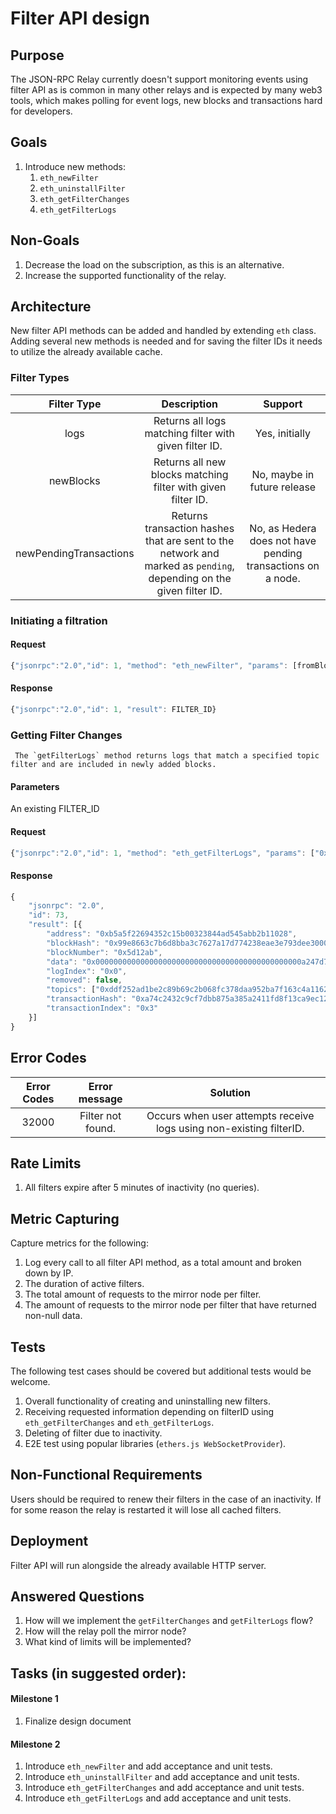 # Filter API design

## Purpose

The JSON-RPC Relay currently doesn't support monitoring events using filter API as is common in many other relays and is expected by many web3 tools, which makes polling for event logs, new blocks and transactions hard for developers.

## Goals

1. Introduce new methods:
   1. `eth_newFilter`
   2. `eth_uninstallFilter`
   3. `eth_getFilterChanges`
   4. `eth_getFilterLogs`

## Non-Goals

1. Decrease the load on the subscription, as this is an alternative.
2. Increase the supported functionality of the relay.

## Architecture

New filter API methods can be added and handled by extending `eth` class. Adding several new methods is needed and for saving the filter IDs it needs to utilize the already available cache.

### Filter Types

|      Filter Type       |                                                    Description                                                     |                           Support                           |
| :--------------------: | :----------------------------------------------------------------------------------------------------------------: | :---------------------------------------------------------: |
|          logs          |                               Returns all logs matching filter with given filter ID.                               |                       Yes, initially                        |
|       newBlocks        |                            Returns all new blocks matching filter with given filter ID.                            |                 No, maybe in future release                 |
| newPendingTransactions | Returns transaction hashes that are sent to the network and marked as `pending`, depending on the given filter ID. | No, as Hedera does not have pending transactions on a node. |

### Initiating a filtration

#### Request

```javascript
{"jsonrpc":"2.0","id": 1, "method": "eth_newFilter", "params": [fromBlock, toBlock, address, topics]}
```

#### Response

```javascript
{"jsonrpc":"2.0","id": 1, "result": FILTER_ID}
```

### Getting Filter Changes

     The `getFilterLogs` method returns logs that match a specified topic filter and are included in newly added blocks.

#### Parameters

An existing FILTER_ID

#### Request

```javascript
{"jsonrpc":"2.0","id": 1, "method": "eth_getFilterLogs", "params": ["0x123"]}
```

#### Response

```javascript
{
    "jsonrpc": "2.0",
    "id": 73,
    "result": [{
        "address": "0xb5a5f22694352c15b00323844ad545abb2b11028",
        "blockHash": "0x99e8663c7b6d8bba3c7627a17d774238eae3e793dee30008debb2699666657de",
        "blockNumber": "0x5d12ab",
        "data": "0x0000000000000000000000000000000000000000000000a247d7a2955b61d000",
        "logIndex": "0x0",
        "removed": false,
        "topics": ["0xddf252ad1be2c89b69c2b068fc378daa952ba7f163c4a11628f55a4df523b3ef", "0x000000000000000000000000bdc0afe57b8e9468aa95396da2ab2063e595f37e", "0x0000000000000000000000007503e090dc2b64a88f034fb45e247cbd82b8741e"],
        "transactionHash": "0xa74c2432c9cf7dbb875a385a2411fd8f13ca9ec12216864b1a1ead3c99de99cd",
        "transactionIndex": "0x3"
    }]
}
```

## Error Codes

| Error Codes |   Error message   |                              Solution                               |
| :---------: | :---------------: | :-----------------------------------------------------------------: |
|    32000    | Filter not found. | Occurs when user attempts receive logs using non-existing filterID. |

## Rate Limits

1. All filters expire after 5 minutes of inactivity (no queries).

## Metric Capturing

Capture metrics for the following:

1. Log every call to all filter API method, as a total amount and broken down by IP.
2. The duration of active filters.
3. The total amount of requests to the mirror node per filter.
4. The amount of requests to the mirror node per filter that have returned non-null data.

## Tests

The following test cases should be covered but additional tests would be welcome.

1. Overall functionality of creating and uninstalling new filters.
2. Receiving requested information depending on filterID using `eth_getFilterChanges` and `eth_getFilterLogs`.
3. Deleting of filter due to inactivity.
4. E2E test using popular libraries (`ethers.js WebSocketProvider`).

## Non-Functional Requirements

Users should be required to renew their filters in the case of an inactivity. If for some reason the relay is restarted it will lose all cached filters.

## Deployment

Filter API will run alongside the already available HTTP server.

## Answered Questions

1. How will we implement the `getFilterChanges` and `getFilterLogs` flow?
2. How will the relay poll the mirror node?
3. What kind of limits will be implemented?

## Tasks (in suggested order):

#### Milestone 1

1. Finalize design document

#### Milestone 2

1. Introduce `еth_newFilter` and add acceptance and unit tests.
2. Introduce `eth_uninstallFilter` and add acceptance and unit tests.
3. Introduce `eth_getFilterChanges` and add acceptance and unit tests.
4. Introduce `eth_getFilterLogs` and add acceptance and unit tests.
